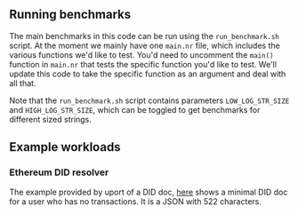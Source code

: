 ## Running benchmarks

The main benchmarks in this code can be run using the `run_benchmark.sh` script. At the moment we mainly have one `main.nr` file, which includes the various functions we'd like to test. You'd need to uncomment the  `main()` function in `main.nr` that tests the specific function you'd like to test. We'll update this code to take the specific function as an argument and deal with all that.

Note that the `run_benchmark.sh` script contains parameters `LOW_LOG_STR_SIZE` and `HIGH_LOG_STR_SIZE`, which can be toggled to get benchmarks for different sized strings.

## Example workloads

### Ethereum DID resolver

The example provided by uport of a DID doc, [here](https://developer.uport.me/ethr-did-resolver/readme) shows a minimal DID doc for a user who has no transactions. It is a JSON with 522 characters.

